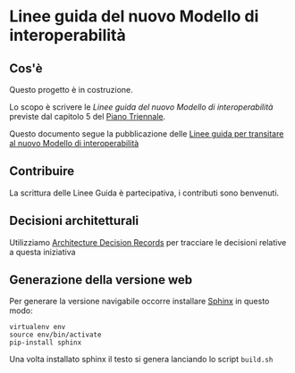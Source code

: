 # Linee guida del nuovo Modello di interoperabilità

## Cos'è

Questo progetto è in costruzione.

Lo scopo è scrivere le *Linee guida del nuovo Modello di interoperabilità* previste
dal capitolo 5 del [Piano Triennale](https://pianotriennale-ict.italia.it/).

Questo documento segue la pubblicazione delle [Linee guida per transitare al nuovo 
Modello di interoperabilità](http://lg-transizione-interoperabilita.readthedocs.io/)

## Contribuire

La scrittura delle Linee Guida è partecipativa, i contributi sono benvenuti.

## Decisioni architetturali

Utilizziamo [Architecture Decision
Records](http://thinkrelevance.com/blog/2011/11/15/documenting-architecture-decisions)
per tracciare le decisioni relative a questa iniziativa

## Generazione della versione web

Per generare la versione navigabile occorre installare [Sphinx](http://www.sphinx-doc.org/) in questo modo:

```
virtualenv env
source env/bin/activate
pip-install sphinx
```

Una volta installato sphinx il testo si genera lanciando lo script `build.sh`
